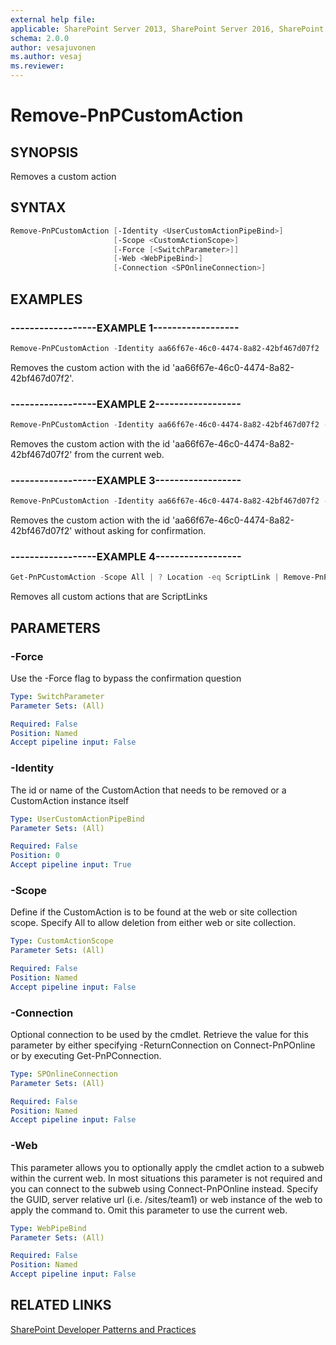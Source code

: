 ```yaml
---
external help file:
applicable: SharePoint Server 2013, SharePoint Server 2016, SharePoint Server 2019, SharePoint Online
schema: 2.0.0
author: vesajuvonen
ms.author: vesaj
ms.reviewer:
---
```

# Remove-PnPCustomAction

## SYNOPSIS
Removes a custom action

## SYNTAX 

```powershell
Remove-PnPCustomAction [-Identity <UserCustomActionPipeBind>]
                       [-Scope <CustomActionScope>]
                       [-Force [<SwitchParameter>]]
                       [-Web <WebPipeBind>]
                       [-Connection <SPOnlineConnection>]
```

## EXAMPLES

### ------------------EXAMPLE 1------------------
```powershell
Remove-PnPCustomAction -Identity aa66f67e-46c0-4474-8a82-42bf467d07f2
```

Removes the custom action with the id 'aa66f67e-46c0-4474-8a82-42bf467d07f2'.

### ------------------EXAMPLE 2------------------
```powershell
Remove-PnPCustomAction -Identity aa66f67e-46c0-4474-8a82-42bf467d07f2 -Scope web
```

Removes the custom action with the id 'aa66f67e-46c0-4474-8a82-42bf467d07f2' from the current web.

### ------------------EXAMPLE 3------------------
```powershell
Remove-PnPCustomAction -Identity aa66f67e-46c0-4474-8a82-42bf467d07f2 -Force
```

Removes the custom action with the id 'aa66f67e-46c0-4474-8a82-42bf467d07f2' without asking for confirmation.

### ------------------EXAMPLE 4------------------
```powershell
Get-PnPCustomAction -Scope All | ? Location -eq ScriptLink | Remove-PnPCustomAction
```

Removes all custom actions that are ScriptLinks

## PARAMETERS

### -Force
Use the -Force flag to bypass the confirmation question

```yaml
Type: SwitchParameter
Parameter Sets: (All)

Required: False
Position: Named
Accept pipeline input: False
```

### -Identity
The id or name of the CustomAction that needs to be removed or a CustomAction instance itself

```yaml
Type: UserCustomActionPipeBind
Parameter Sets: (All)

Required: False
Position: 0
Accept pipeline input: True
```

### -Scope
Define if the CustomAction is to be found at the web or site collection scope. Specify All to allow deletion from either web or site collection.

```yaml
Type: CustomActionScope
Parameter Sets: (All)

Required: False
Position: Named
Accept pipeline input: False
```

### -Connection
Optional connection to be used by the cmdlet. Retrieve the value for this parameter by either specifying -ReturnConnection on Connect-PnPOnline or by executing Get-PnPConnection.

```yaml
Type: SPOnlineConnection
Parameter Sets: (All)

Required: False
Position: Named
Accept pipeline input: False
```

### -Web
This parameter allows you to optionally apply the cmdlet action to a subweb within the current web. In most situations this parameter is not required and you can connect to the subweb using Connect-PnPOnline instead. Specify the GUID, server relative url (i.e. /sites/team1) or web instance of the web to apply the command to. Omit this parameter to use the current web.

```yaml
Type: WebPipeBind
Parameter Sets: (All)

Required: False
Position: Named
Accept pipeline input: False
```

## RELATED LINKS

[SharePoint Developer Patterns and Practices](https://aka.ms/sppnp)
